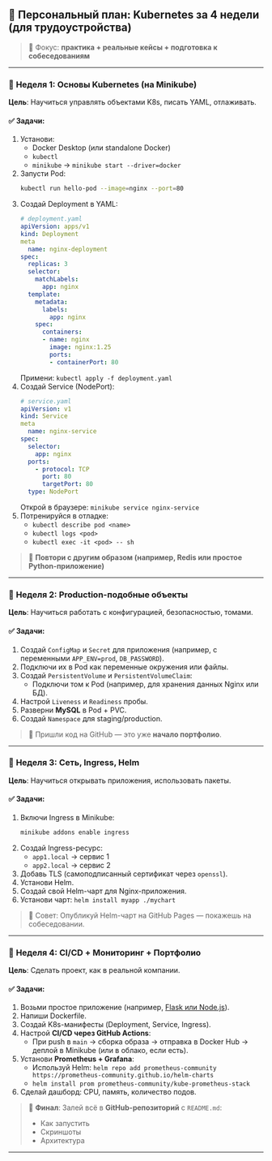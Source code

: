 ## 🚀 Персональный план: Kubernetes за 4 недели (для трудоустройства)

> 💼 Фокус: **практика + реальные кейсы + подготовка к собеседованиям**

---

### 📅 **Неделя 1: Основы Kubernetes (на Minikube)**

**Цель**: Научиться управлять объектами K8s, писать YAML, отлаживать.

#### ✅ Задачи:
1. Установи:
   - Docker Desktop (или standalone Docker)
   - `kubectl`
   - `minikube` → `minikube start --driver=docker`
2. Запусти Pod:
   ```bash
   kubectl run hello-pod --image=nginx --port=80
   ```
3. Создай Deployment в YAML:
   ```yaml
   # deployment.yaml
   apiVersion: apps/v1
   kind: Deployment
   meta
     name: nginx-deployment
   spec:
     replicas: 3
     selector:
       matchLabels:
         app: nginx
     template:
       metadata:
         labels:
           app: nginx
       spec:
         containers:
         - name: nginx
           image: nginx:1.25
           ports:
           - containerPort: 80
   ```
   Примени: `kubectl apply -f deployment.yaml`
4. Создай Service (NodePort):
   ```yaml
   # service.yaml
   apiVersion: v1
   kind: Service
   meta
     name: nginx-service
   spec:
     selector:
       app: nginx
     ports:
       - protocol: TCP
         port: 80
         targetPort: 80
     type: NodePort
   ```
   Открой в браузере: `minikube service nginx-service`
5. Потренируйся в отладке:
   - `kubectl describe pod <name>`
   - `kubectl logs <pod>`
   - `kubectl exec -it <pod> -- sh`

> 🔁 **Повтори с другим образом (например, Redis или простое Python-приложение)**

---

### 📅 **Неделя 2: Production-подобные объекты**

**Цель**: Научиться работать с конфигурацией, безопасностью, томами.

#### ✅ Задачи:
1. Создай `ConfigMap` и `Secret` для приложения (например, с переменными `APP_ENV=prod`, `DB_PASSWORD`).
2. Подключи их в Pod как переменные окружения или файлы.
3. Создай `PersistentVolume` и `PersistentVolumeClaim`:
   - Подключи том к Pod (например, для хранения данных Nginx или БД).
4. Настрой `Liveness` и `Readiness` пробы.
5. Разверни **MySQL** в Pod + PVC.
6. Создай `Namespace` для staging/production.

> 📂 Пришли код на GitHub — это уже **начало портфолио**.

---

### 📅 **Неделя 3: Сеть, Ingress, Helm**

**Цель**: Научиться открывать приложения, использовать пакеты.

#### ✅ Задачи:
1. Включи Ingress в Minikube:
   ```bash
   minikube addons enable ingress
   ```
2. Создай Ingress-ресурс:
   - `app1.local` → сервис 1
   - `app2.local` → сервис 2
3. Добавь TLS (самоподписанный сертификат через `openssl`).
4. Установи Helm.
5. Создай свой Helm-чарт для Nginx-приложения.
6. Установи чарт: `helm install myapp ./mychart`

> 🎯 Совет: Опубликуй Helm-чарт на GitHub Pages — покажешь на собеседовании.

---

### 📅 **Неделя 4: CI/CD + Мониторинг + Портфолио**

**Цель**: Сделать проект, как в реальной компании.

#### ✅ Задачи:
1. Возьми простое приложение (например, [Flask или Node.js](https://github.com/bretfisher/udemy-docker-ci)).
2. Напиши Dockerfile.
3. Создай K8s-манифесты (Deployment, Service, Ingress).
4. Настрой **CI/CD через GitHub Actions**:
   - При push в `main` → сборка образа → отправка в Docker Hub → деплой в Minikube (или в облако, если есть).
5. Установи **Prometheus + Grafana**:
   - Используй Helm: `helm repo add prometheus-community https://prometheus-community.github.io/helm-charts`
   - `helm install prom prometheus-community/kube-prometheus-stack`
6. Сделай дашборд: CPU, память, количество подов.

> 🏁 **Финал**: Залей всё в **GitHub-репозиторий** с `README.md`:
> - Как запустить
> - Скриншоты
> - Архитектура

---
